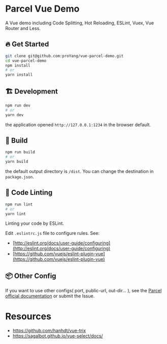 # Parcel Vue Demo    

A Vue demo including Code Splitting, Hot Reloading, ESLint, Vuex, Vue Router and Less.

## :fire: Get Started

```bash
git clone git@github.com:proYang/vue-parcel-demo.git
cd vue-parcel-demo
npm install
# or
yarn install
```

## :building_construction: Development

```bash
npm run dev
# or
yarn dev
```
the application opened `http://127.0.0.1:1234` in the browser default.

## :rocket: Build

```bash
npm run build
# or
yarn build
```
the default output directory is `/dist`. You can change the destination in `package.json`.

## :bento: Code Linting

```bash
npm run lint
# or
yarn lint
```
Linting your code by ESLint.    

Edit `.eslintrc.js` file to configure rules.
See: 
- [http://eslint.org/docs/user-guide/configuring](http://eslint.org/docs/user-guide/configuring)    
- [https://github.com/vuejs/eslint-plugin-vue](https://github.com/vuejs/eslint-plugin-vue) 

## :package: Other Config
If you want to use other configs( port, public-url, out-dir... ), see the [Parcel official documentation](https://parceljs.org/) or submit the Issue.



# Resources

- https://github.com/hanhdt/vue-trix
- https://sagalbot.github.io/vue-select/docs/